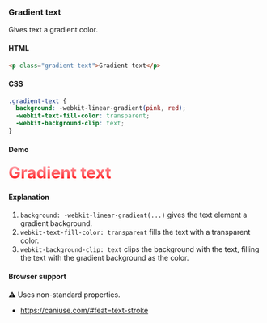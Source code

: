 ### Gradient text

Gives text a gradient color.

#### HTML

```html
<p class="gradient-text">Gradient text</p>
```

#### CSS

```css
.gradient-text {
  background: -webkit-linear-gradient(pink, red);
  -webkit-text-fill-color: transparent;
  -webkit-background-clip: text;
}
```

#### Demo

<div class="snippet-demo">
  <p class="snippet-demo__gradient-text">
    Gradient text
  </p>
</div>

<style>
.snippet-demo__gradient-text {
  background: -webkit-linear-gradient(pink, red);
  -webkit-text-fill-color: transparent;
  -webkit-background-clip: text;
  font-size: 2rem;
  font-weight: bold;
  margin: 0;
}
</style>

#### Explanation

1. `background: -webkit-linear-gradient(...)` gives the text element a gradient background.
2. `webkit-text-fill-color: transparent` fills the text with a transparent color.
3. `webkit-background-clip: text` clips the background with the text, filling the text with
   the gradient background as the color.

#### Browser support

<span class="snippet__support-note">⚠️ Uses non-standard properties.</span>

* https://caniuse.com/#feat=text-stroke

